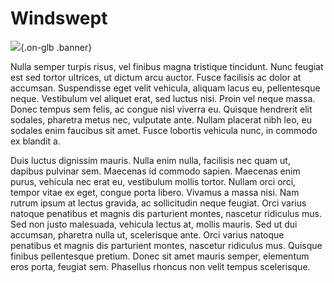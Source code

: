 # Windswept

![](/assets/windswept/banner.png){.on-glb .banner}

Nulla semper turpis risus, vel finibus magna tristique tincidunt. Nunc feugiat est sed tortor ultrices, ut dictum arcu auctor. Fusce facilisis ac dolor at accumsan. Suspendisse eget velit vehicula, aliquam lacus eu, pellentesque neque. Vestibulum vel aliquet erat, sed luctus nisi. Proin vel neque massa. Donec tempus sem felis, ac congue nisl viverra eu. Quisque hendrerit elit sodales, pharetra metus nec, vulputate ante. Nullam placerat nibh leo, eu sodales enim faucibus sit amet. Fusce lobortis vehicula nunc, in commodo ex blandit a.

Duis luctus dignissim mauris. Nulla enim nulla, facilisis nec quam ut, dapibus pulvinar sem. Maecenas id commodo sapien. Maecenas enim purus, vehicula nec erat eu, vestibulum mollis tortor. Nullam orci orci, tempor vitae ex eget, congue porta libero. Vivamus a massa nisi. Nam rutrum ipsum at lectus gravida, ac sollicitudin neque feugiat. Orci varius natoque penatibus et magnis dis parturient montes, nascetur ridiculus mus. Sed non justo malesuada, vehicula lectus at, mollis mauris. Sed ut dui accumsan, pharetra nulla ut, scelerisque ante. Orci varius natoque penatibus et magnis dis parturient montes, nascetur ridiculus mus. Quisque finibus pellentesque pretium. Donec sit amet mauris semper, elementum eros porta, feugiat sem. Phasellus rhoncus non velit tempus scelerisque.
